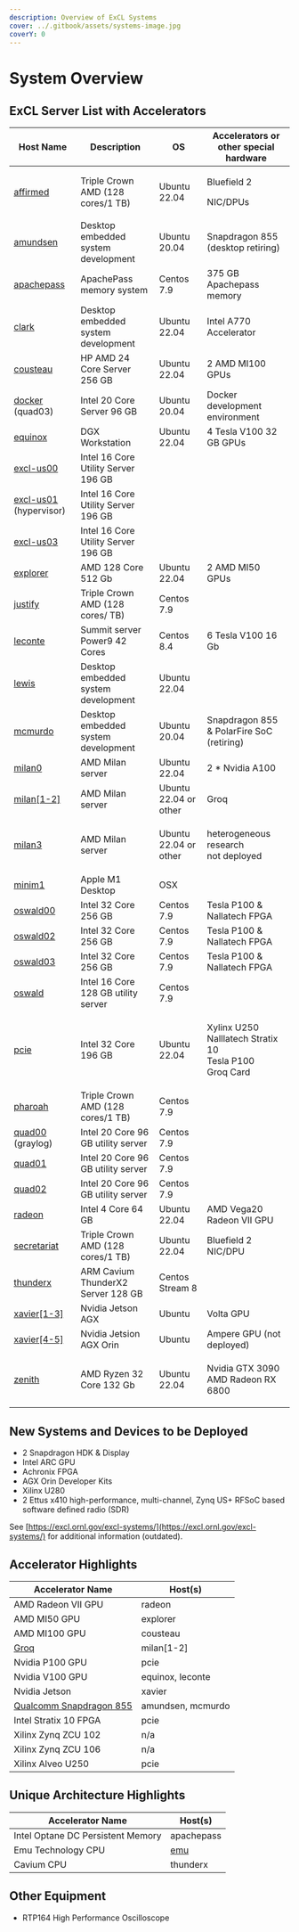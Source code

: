 ```yaml
---
description: Overview of ExCL Systems
cover: ../.gitbook/assets/systems-image.jpg
coverY: 0
---
```


# System Overview

## ExCL Server List with Accelerators

| Host Name                            | Description                         | OS                    | Accelerators or other special hardware                                 |
| ------------------------------------ | ----------------------------------- | --------------------- | ---------------------------------------------------------------------- |
| [affirmed](triple-crown.md#affirmed)              | Triple Crown AMD (128 cores/1 TB)   | Ubuntu 22.04          | <p>Bluefield 2 </p><p>NIC/DPUs</p>                                     |
| [amundsen](amundsen.md)              | Desktop embedded system development | Ubuntu 20.04          | Snapdragon 855 (desktop retiring)                                      |
| [apachepass](apachepass.md)          | ApachePass memory system            | Centos 7.9            | 375 GB Apachepass memory                                               |
| [clark](clark.md)                    | Desktop embedded system development | Ubuntu 22.04          | Intel A770 Accelerator                                                 |
| [cousteau](cousteau.md)              | HP AMD 24 Core Server 256 GB        | Ubuntu 22.04          | 2 AMD MI100 GPUs                                                       |
| [docker](docker.md) (quad03)         | Intel 20 Core Server 96 GB          | Ubuntu 20.04          | Docker development environment                                         |
| [equinox](equinox.md)                | DGX Workstation                     | Ubuntu 22.04          | 4 Tesla V100 32 GB GPUs                                                |
| [excl-us00](excl-us.md)              | Intel 16 Core Utility Server 196 GB |                       |                                                                        |
| [excl-us01](excl-us.md) (hypervisor) | Intel 16 Core Utility Server 196 GB |                       |                                                                        |
| [excl-us03](excl-us.md)              | Intel 16 Core Utility Server 196 GB |                       |                                                                        |
| [explorer](explorer.md)              | AMD 128 Core 512 Gb                 | Ubuntu 22.04          | 2 AMD MI50 GPUs                                                        |
| [justify](triple-crown.md#justify)          | Triple Crown AMD (128 cores/ TB)    | Centos 7.9            |                                                                        |
| [leconte](leconte.md)                | Summit server Power9 42 Cores       | Centos 8.4            | 6 Tesla V100 16 Gb                                                     |
| [lewis](lewis.md)                    | Desktop embedded system development | Ubuntu 22.04          |                                                                        |
| [mcmurdo](mcmurdo.md)                | Desktop embedded system development | Ubuntu 20.04          | Snapdragon 855 & PolarFire SoC (retiring)                              |
| [milan0](milan.md)                   | AMD Milan server                    | Ubuntu 22.04          | 2 \* Nvidia A100                                                       |
| [milan\[1-2\]](milan.md)             | AMD Milan server                    | Ubuntu 22.04 or other | Groq                                                                   |
| [milan3](milan.md)                   | AMD Milan server                    | Ubuntu 22.04 or other | <p>heterogeneous research<br>not deployed</p>                          |
| [minim1](minim1.md)                  | Apple M1 Desktop                    | OSX                   |                                                                        |
| [oswald00](oswald.md)                | Intel 32 Core 256 GB                | Centos 7.9            | Tesla P100 & Nallatech FPGA                                            |
| [oswald02](oswald.md)                | Intel 32 Core 256 GB                | Centos 7.9            | Tesla P100 & Nallatech FPGA                                            |
| [oswald03](oswald.md)                | Intel 32 Core 256 GB                | Centos 7.9            | Tesla P100 & Nallatech FPGA                                            |
| [oswald](oswald.md)                  | Intel 16 Core 128 GB utility server | Centos 7.9            |                                                                        |
| [pcie](pcie.md)                      | Intel 32 Core 196 GB                | Ubuntu 22.04          | <p>Xylinx U250<br>Nalllatech Stratix 10<br>Tesla P100<br>Groq Card</p> |
| [pharoah](triple-crown.md#pharoah)                | Triple Crown AMD (128 cores/1 TB)   | Centos 7.9            |                                                                        |
| [quad00](quad.md) (graylog)          | Intel 20 Core 96 GB utility server  | Centos 7.9            |                                                                        |
| [quad01](quad.md)                    | Intel 20 Core 96 GB utility server  | Centos 7.9            |                                                                        |
| [quad02](quad.md)                    | Intel 20 Core 96 GB utility server  | Centos 7.9            |                                                                        |
| [radeon](radeon.md)                  | Intel 4 Core 64 GB                  | Ubuntu 22.04          | AMD Vega20 Radeon VII GPU                                              |
| [secretariat](triple-crown.md#secretariat)        | Triple Crown AMD (128 cores/1 TB)   | Ubuntu 22.04          | Bluefield 2 NIC/DPU                                                    |
| [thunderx](thunderx.md)              | ARM Cavium ThunderX2 Server 128 GB  | Centos Stream 8       |                                                                        |
| [xavier\[1-3\]](xavier.md)           | Nvidia Jetson AGX                   | Ubuntu                | Volta GPU                                                              |
| [xavier\[4-5\]](xavier.md)           | Nvidia Jetsion AGX Orin             | Ubuntu                | Ampere GPU (not deployed)                                              |
| [zenith](zenith.md)                  | AMD Ryzen 32 Core 132 Gb            | Ubuntu 22.04          | <p>Nvidia GTX 3090<br>AMD Radeon RX 6800</p>                           |

## New Systems and Devices to be Deployed

* 2 Snapdragon HDK & Display
* Intel ARC GPU
* Achronix FPGA
* AGX Orin Developer Kits
* Xilinx U280
* 2 Ettus x410 high-performance, multi-channel, Zynq US+ RFSoC based software defined radio (SDR)

See [https://excl.ornl.gov/excl-systems/](https://excl.ornl.gov/excl-systems/) for additional information (outdated).

## Accelerator Highlights

| Accelerator Name                         | Host(s)           |
| ---------------------------------------- | ----------------- |
| AMD Radeon VII GPU                       | radeon            |
| AMD MI50 GPU                             | explorer          |
| AMD MI100 GPU                            | cousteau          |
| [Groq](../quick-start-guides/groq.md)    | milan\[1-2]       |
| Nvidia P100 GPU                          | pcie              |
| Nvidia V100 GPU                          | equinox, leconte  |
| Nvidia Jetson                            | xavier            |
| [Qualcomm Snapdragon 855](snapdragon.md) | amundsen, mcmurdo |
| Intel Stratix 10 FPGA                    | pcie              |
| Xilinx Zynq ZCU 102                      | n/a               |
| Xilinx Zynq ZCU 106                      | n/a               |
| Xilinx Alveo U250                        | pcie              |

## Unique Architecture Highlights

| Accelerator Name                  | Host(s)       |
| --------------------------------- | ------------- |
| Intel Optane DC Persistent Memory | apachepass    |
| Emu Technology CPU                | [emu](emu.md) |
| Cavium CPU                        | thunderx      |

## Other Equipment

* RTP164 High Performance Oscilloscope
